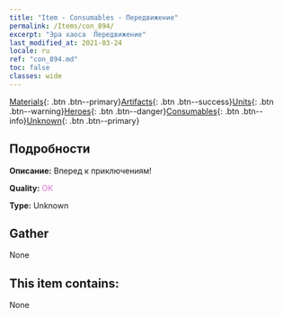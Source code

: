 ```yaml
---
title: "Item - Consumables - Передвижение"
permalink: /Items/con_894/
excerpt: "Эра хаоса  Передвижение"
last_modified_at: 2021-03-24
locale: ru
ref: "con_894.md"
toc: false
classes: wide
---
```

 [Materials](/ru/Items/){: .btn .btn--primary}[Artifacts](/ru/Items/Artifacts/){: .btn .btn--success}[Units](/ru/Items/Units/){: .btn .btn--warning}[Heroes](/ru/Items/Heroes/){: .btn .btn--danger}[Consumables](/ru/Items/Consumables/){: .btn .btn--info}[Unknown](/ru/Items/Unknown/){: .btn .btn--primary}

## Подробности
 **Описание:** Вперед к приключениям!

 **Quality:** <span style="color: #DA70D6">OK</span>

 **Type:** Unknown

## Gather

  None

## This item contains:

  None

